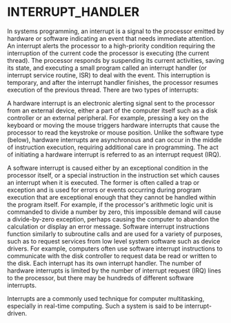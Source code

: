 INTERRUPT_HANDLER
=================
In systems programming, an interrupt is a signal to the processor emitted by hardware or software indicating an event that needs immediate attention. An interrupt alerts the processor to a high-priority condition requiring the interruption of the current code the processor is executing (the current thread). The processor responds by suspending its current activities, saving its state, and executing a small program called an interrupt handler (or interrupt service routine, ISR) to deal with the event. This interruption is temporary, and after the interrupt handler finishes, the processor resumes execution of the previous thread. There are two types of interrupts:

A hardware interrupt is an electronic alerting signal sent to the processor from an external device, either a part of the computer itself such as a disk controller or an external peripheral. For example, pressing a key on the keyboard or moving the mouse triggers hardware interrupts that cause the processor to read the keystroke or mouse position. Unlike the software type (below), hardware interrupts are asynchronous and can occur in the middle of instruction execution, requiring additional care in programming. The act of initiating a hardware interrupt is referred to as an interrupt request (IRQ).

A software interrupt is caused either by an exceptional condition in the processor itself, or a special instruction in the instruction set which causes an interrupt when it is executed. The former is often called a trap or exception and is used for errors or events occurring during program execution that are exceptional enough that they cannot be handled within the program itself. For example, if the processor's arithmetic logic unit is commanded to divide a number by zero, this impossible demand will cause a divide-by-zero exception, perhaps causing the computer to abandon the calculation or display an error message. Software interrupt instructions function similarly to subroutine calls and are used for a variety of purposes, such as to request services from low level system software such as device drivers. For example, computers often use software interrupt instructions to communicate with the disk controller to request data be read or written to the disk.
Each interrupt has its own interrupt handler. The number of hardware interrupts is limited by the number of interrupt request (IRQ) lines to the processor, but there may be hundreds of different software interrupts.

Interrupts are a commonly used technique for computer multitasking, especially in real-time computing. Such a system is said to be interrupt-driven.
